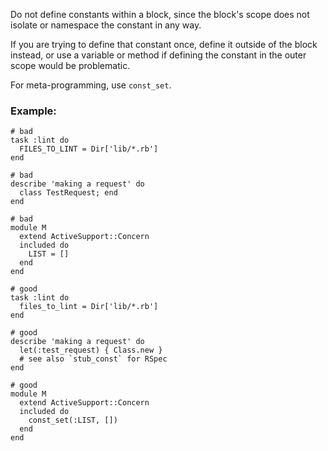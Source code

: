Do not define constants within a block, since the block's scope does not
isolate or namespace the constant in any way.

If you are trying to define that constant once, define it outside of
the block instead, or use a variable or method if defining the constant
in the outer scope would be problematic.

For meta-programming, use `const_set`.

### Example:
    # bad
    task :lint do
      FILES_TO_LINT = Dir['lib/*.rb']
    end

    # bad
    describe 'making a request' do
      class TestRequest; end
    end

    # bad
    module M
      extend ActiveSupport::Concern
      included do
        LIST = []
      end
    end

    # good
    task :lint do
      files_to_lint = Dir['lib/*.rb']
    end

    # good
    describe 'making a request' do
      let(:test_request) { Class.new }
      # see also `stub_const` for RSpec
    end

    # good
    module M
      extend ActiveSupport::Concern
      included do
        const_set(:LIST, [])
      end
    end